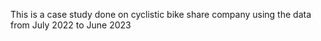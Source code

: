 This is a case study done on cyclistic bike share company using the data from July 2022 to June 2023
